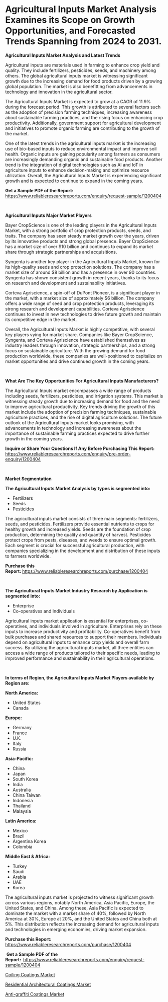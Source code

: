 <p><h1>Agricultural Inputs Market Analysis Examines its Scope on Growth Opportunities, and Forecasted Trends Spanning from 2024 to 2031.</h1></p><p><strong>Agricultural Inputs Market Analysis and Latest Trends</strong></p>
<p><p>Agricultural inputs are materials used in farming to enhance crop yield and quality. They include fertilizers, pesticides, seeds, and machinery among others. The global agricultural inputs market is witnessing significant growth due to the increasing demand for food products driven by a growing global population. The market is also benefitting from advancements in technology and innovation in the agricultural sector.</p><p>The Agricultural Inputs Market is expected to grow at a CAGR of 11.9% during the forecast period. This growth is attributed to several factors such as the adoption of precision farming techniques, increasing awareness about sustainable farming practices, and the rising focus on enhancing crop productivity. Additionally, government support for agricultural development and initiatives to promote organic farming are contributing to the growth of the market.</p><p>One of the latest trends in the agricultural inputs market is the increasing use of bio-based inputs to reduce environmental impact and improve soil health. Organic inputs are gaining popularity among farmers as consumers are increasingly demanding organic and sustainable food products. Another trend is the integration of digital technologies such as AI and IoT in agriculture inputs to enhance decision-making and optimize resource utilization. Overall, the Agricultural Inputs Market is experiencing significant growth and is expected to continue to expand in the coming years.</p></p>
<p><strong>Get a Sample PDF of the Report:&nbsp;</strong> <a href="https://www.reliableresearchreports.com/enquiry/request-sample/1200404">https://www.reliableresearchreports.com/enquiry/request-sample/1200404</a></p>
<p>&nbsp;</p>
<p><strong>Agricultural Inputs Major Market Players</strong></p>
<p><p>Bayer CropScience is one of the leading players in the Agricultural Inputs Market, with a strong portfolio of crop protection products, seeds, and traits. The company has seen steady market growth over the years, driven by its innovative products and strong global presence. Bayer CropScience has a market size of over $10 billion and continues to expand its market share through strategic partnerships and acquisitions.</p><p>Syngenta is another key player in the Agricultural Inputs Market, known for its high-quality seeds and crop protection solutions. The company has a market size of around $8 billion and has a presence in over 90 countries. Syngenta has shown consistent growth in recent years, thanks to its focus on research and development and sustainability initiatives.</p><p>Corteva Agriscience, a spin-off of DuPont Pioneer, is a significant player in the market, with a market size of approximately $6 billion. The company offers a wide range of seed and crop protection products, leveraging its strong research and development capabilities. Corteva Agriscience continues to invest in new technologies to drive future growth and maintain its competitive edge in the market.</p><p>Overall, the Agricultural Inputs Market is highly competitive, with several key players vying for market share. Companies like Bayer CropScience, Syngenta, and Corteva Agriscience have established themselves as industry leaders through innovation, strategic partnerships, and a strong focus on sustainable agriculture. With the growing demand for food production worldwide, these companies are well-positioned to capitalize on market opportunities and drive continued growth in the coming years.</p></p>
<p>&nbsp;</p>
<p><strong>What Are The Key Opportunities For Agricultural Inputs Manufacturers?</strong></p>
<p><p>The Agricultural Inputs market encompasses a wide range of products including seeds, fertilizers, pesticides, and irrigation systems. This market is witnessing steady growth due to increasing demand for food and the need to improve agricultural productivity. Key trends driving the growth of this market include the adoption of precision farming techniques, sustainable agriculture practices, and the rise of digital agriculture solutions. The future outlook of the Agricultural Inputs market looks promising, with advancements in technology and increasing awareness about the importance of sustainable farming practices expected to drive further growth in the coming years.</p></p>
<p><strong>Inquire or Share Your Questions If Any Before Purchasing This Report:</strong> <a href="https://www.reliableresearchreports.com/enquiry/pre-order-enquiry/1200404">https://www.reliableresearchreports.com/enquiry/pre-order-enquiry/1200404</a></p>
<p>&nbsp;</p>
<p><strong>Market Segmentation</strong></p>
<p><strong>The Agricultural Inputs Market Analysis by types is segmented into:</strong></p>
<p><ul><li>Fertilizers</li><li>Seeds</li><li>Pesticides</li></ul></p>
<p><p>The agricultural inputs market consists of three main segments: fertilizers, seeds, and pesticides. Fertilizers provide essential nutrients to crops for healthy growth and increased yields. Seeds are the foundation of crop production, determining the quality and quantity of harvest. Pesticides protect crops from pests, diseases, and weeds to ensure optimal growth. Each segment is crucial for successful agricultural production, with companies specializing in the development and distribution of these inputs to farmers worldwide.</p></p>
<p><strong>Purchase this Report:&nbsp;</strong><a href="https://www.reliableresearchreports.com/purchase/1200404">https://www.reliableresearchreports.com/purchase/1200404</a></p>
<p>&nbsp;</p>
<p><strong>The Agricultural Inputs Market Industry Research by Application is segmented into:</strong></p>
<p><ul><li>Enterprise</li><li>Co-operatives and Individuals</li></ul></p>
<p><p>Agricultural inputs market application is essential for enterprises, co-operatives, and individuals involved in agriculture. Enterprises rely on these inputs to increase productivity and profitability. Co-operatives benefit from bulk purchases and shared resources to support their members. Individuals depend on agricultural inputs to enhance crop yields and overall farm success. By utilizing the agricultural inputs market, all three entities can access a wide range of products tailored to their specific needs, leading to improved performance and sustainability in their agricultural operations.</p></p>
<p>&nbsp;</p>
<p><strong>In terms of Region, the Agricultural Inputs Market Players available by Region are:</strong></p>
<p>
    <p> <strong> North America: </strong>
        <ul>
            <li>United States</li>
            <li>Canada</li>
        </ul>
        </p> 
    <p> <strong> Europe: </strong>
        <ul>
            <li>Germany</li>
            <li>France</li>
            <li>U.K.</li>
            <li>Italy</li>
            <li>Russia</li>
        </ul>
        </p> 
    <p> <strong> Asia-Pacific: </strong>
        <ul>
            <li>China</li>
            <li>Japan</li>
            <li>South Korea</li>
            <li>India</li>
            <li>Australia</li>
            <li>China Taiwan</li>
            <li>Indonesia</li>
            <li>Thailand</li>
            <li>Malaysia</li>
        </ul>
        </p> 
    <p> <strong> Latin America: </strong>
        <ul>
            <li>Mexico</li>
            <li>Brazil</li>
            <li>Argentina Korea</li>
            <li>Colombia</li>
        </ul>
        </p> 
    <p> <strong> Middle East & Africa: </strong>
        <ul>
            <li>Turkey</li>
            <li>Saudi</li>
            <li>Arabia</li>
            <li>UAE</li>
            <li>Korea</li>
        </ul>
    </p>
    </p>
<p><p>The agricultural inputs market is projected to witness significant growth across various regions, notably North America, Asia Pacific, Europe, the United States, and China. Among these, Asia Pacific is expected to dominate the market with a market share of 40%, followed by North America at 30%, Europe at 20%, and the United States and China both at 5%. This distribution reflects the increasing demand for agricultural inputs and technologies in emerging economies, driving market expansion.</p></p>
<p><strong>Purchase this Report: </strong><a href="https://www.reliableresearchreports.com/purchase/1200404">https://www.reliableresearchreports.com/purchase/1200404</a></p>
<p>&nbsp;<strong>Get a Sample PDF of the Report:&nbsp;&nbsp;</strong><a href="https://www.reliableresearchreports.com/enquiry/request-sample/1200404">https://www.reliableresearchreports.com/enquiry/request-sample/1200404</a></p>
<p><strong></strong></p>
<p><p><a href="https://view.publitas.com/reportprime-1/coiling-coatings-market-offer-valuable-insights-into-market-size-market-share-market-trends-and-projections-spanning-from-2024-to-2031/">Coiling Coatings Market</a></p><p><a href="https://view.publitas.com/reportprime-1/residential-architectural-coatings-market-analysis-examines-its-scope-on-growth-opportunities-and-forecasted-trends-spanning-from-2024-to-2031/">Residential Architectural Coatings Market</a></p><p><a href="https://view.publitas.com/reportprime-1/anti-graffiti-coatings-market-research-report-unlocks-analysis-on-the-market-financial-status-market-size-and-market-revenue-upto-2031/">Anti-graffiti Coatings Market</a></p></p>